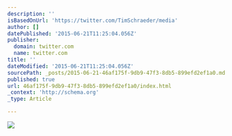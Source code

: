 ```yaml
---
description: ''
isBasedOnUrl: 'https://twitter.com/TimSchraeder/media'
author: []
datePublished: '2015-06-21T11:25:04.056Z'
publisher:
  domain: twitter.com
  name: twitter.com
title: ''
dateModified: '2015-06-21T11:25:04.056Z'
sourcePath: _posts/2015-06-21-46af175f-9db9-47f3-8db5-899efd2ef1a0.md
published: true
url: 46af175f-9db9-47f3-8db5-899efd2ef1a0/index.html
_context: 'http://schema.org'
_type: Article

---
```

![](https://pbs.twimg.com/media/BfpHCT5IUAAtTLq.jpg)